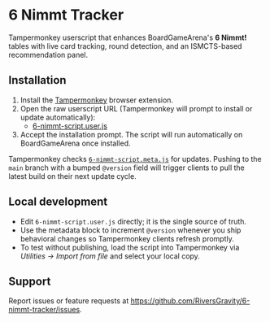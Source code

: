 # 6 Nimmt Tracker

Tampermonkey userscript that enhances BoardGameArena's **6 Nimmt!** tables with live card tracking, round detection, and an ISMCTS-based recommendation panel.

## Installation

1. Install the [Tampermonkey](https://www.tampermonkey.net/) browser extension.
2. Open the raw userscript URL (Tampermonkey will prompt to install or update automatically):
   - [6-nimmt-script.user.js](https://raw.githubusercontent.com/RiversGravity/6-nimmt-tracker/main/6-nimmt-script.user.js)
3. Accept the installation prompt. The script will run automatically on BoardGameArena once installed.

Tampermonkey checks [`6-nimmt-script.meta.js`](https://raw.githubusercontent.com/RiversGravity/6-nimmt-tracker/main/6-nimmt-script.meta.js) for updates. Pushing to the `main` branch with a bumped `@version` field will trigger clients to pull the latest build on their next update cycle.

## Local development

- Edit `6-nimmt-script.user.js` directly; it is the single source of truth.
- Use the metadata block to increment `@version` whenever you ship behavioral changes so Tampermonkey clients refresh promptly.
- To test without publishing, load the script into Tampermonkey via *Utilities → Import from file* and select your local copy.

## Support

Report issues or feature requests at <https://github.com/RiversGravity/6-nimmt-tracker/issues>.
